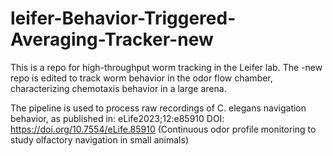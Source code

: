 # leifer-Behavior-Triggered-Averaging-Tracker-new

This is a repo for high-throughput worm tracking in the Leifer lab. The -new repo is edited to track worm behavior in the odor flow chamber, characterizing chemotaxis behavior in a large arena.

The pipeline is used to process raw recordings of C. elegans navigation behavior, as published in: eLife2023;12:e85910 DOI: https://doi.org/10.7554/eLife.85910 (Continuous odor profile monitoring to study olfactory navigation in small animals)
